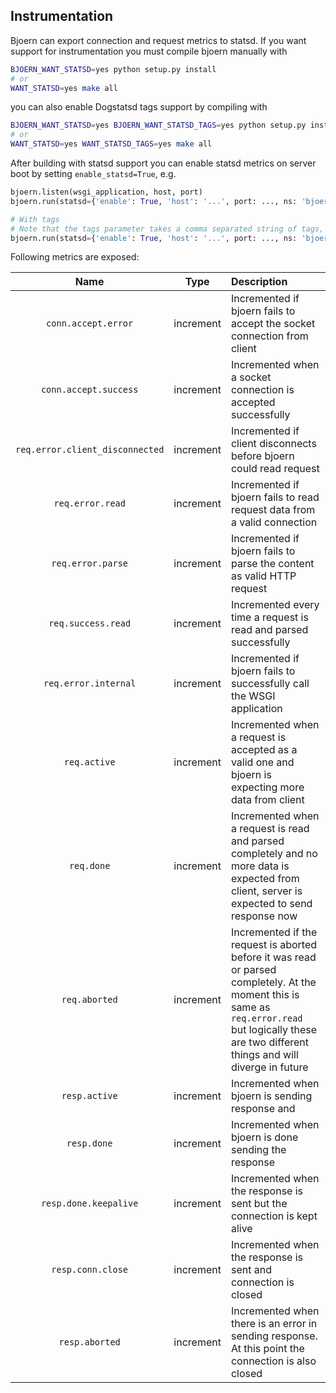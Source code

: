 ## Instrumentation

Bjoern can export connection and request metrics to statsd. If you want support for instrumentation you must compile
bjoern manually with

```bash
BJOERN_WANT_STATSD=yes python setup.py install
# or
WANT_STATSD=yes make all
```

you can also enable Dogstatsd tags support by compiling with

```bash
BJOERN_WANT_STATSD=yes BJOERN_WANT_STATSD_TAGS=yes python setup.py install
# or
WANT_STATSD=yes WANT_STATSD_TAGS=yes make all
```

After building with statsd support you can enable statsd metrics on server boot by setting `enable_statsd=True`, e.g.

```python
bjoern.listen(wsgi_application, host, port)
bjoern.run(statsd={'enable': True, 'host': '...', port: ..., ns: 'bjoern'})

# With tags
# Note that the tags parameter takes a comma separated string of tags, not a list of strings.
bjoern.run(statsd={'enable': True, 'host': '...', port: ..., ns: 'bjoern', 'tags': 'app:my-app-name,zone:central-europe'})
```

Following metrics are exposed:

| Name | Type | Description |
|:------:|:------:|:-------------|
| `conn.accept.error` | increment | Incremented if bjoern fails to accept the socket connection from client |
| `conn.accept.success` | increment | Incremented when a socket connection is accepted successfully |
| `req.error.client_disconnected` | increment | Incremented if client disconnects before bjoern could read request |
| `req.error.read` | increment | Incremented if bjoern fails to read request data from a valid connection |
| `req.error.parse` | increment | Incremented if bjoern fails to parse the content as valid HTTP request |
| `req.success.read` | increment | Incremented every time a request is read and parsed successfully |
| `req.error.internal` | increment | Incremented if bjoern fails to successfully call the WSGI application |
| `req.active` | increment | Incremented when a request is accepted as a valid one and bjoern is expecting more data from client |
| `req.done` | increment | Incremented when a request is read and parsed completely and no more data is expected from client, server is expected to send response now |
| `req.aborted` | increment | Incremented if the request is aborted before it was read or parsed completely. At the moment this is same as `req.error.read` but logically these are two different things and will diverge in future |
| `resp.active` | increment | Incremented when bjoern is sending response and |
| `resp.done` | increment | Incremented when bjoern is done sending the response |
| `resp.done.keepalive` | increment | Incremented when the response is sent but the connection is kept alive |
| `resp.conn.close` | increment | Incremented when the response is sent and connection is closed |
| `resp.aborted` | increment | Incremented when there is an error in sending response. At this point the connection is also closed |

